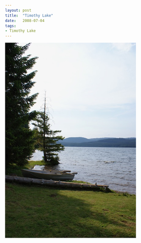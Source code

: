 ```yaml
---
layout: post
title:  "Timothy Lake"
date:   2008-07-04
tags:
- Timothy Lake
---
```

![Timothy Lake](/media/2008-07-04-Timothy-Lake.jpeg)